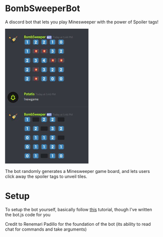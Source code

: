 # BombSweeperBot
A discord bot that lets you play Minesweeper with the power of Spoiler tags!


![Example screenshot](DyXEo9SUwAMH1mq.jpg)

The bot randomly generates a Minesweeper game board, and lets users click away the spoiler tags to unveil tiles. 

# Setup

To setup the bot yourself, basically follow [this](https://www.digitaltrends.com/gaming/how-to-make-a-discord-bot/) tutorial, 
though I've written the bot.js code for you

Credit to Renemari Padillo for the foundation of the bot (its ability to read chat for commands and take arguments)
